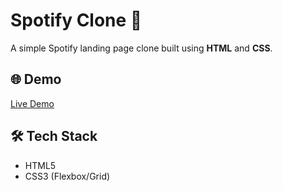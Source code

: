 # Spotify Clone 🎵

A simple Spotify landing page clone built using **HTML** and **CSS**.

## 🌐 Demo
[Live Demo](https://aditya30-06.github.io/Spotify-Clone/) 

## 🛠️ Tech Stack
- HTML5
- CSS3 (Flexbox/Grid)
